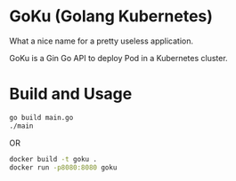 # GoKu (Golang Kubernetes)

What a nice name for a pretty useless application.

GoKu is a Gin Go API to deploy Pod in a Kubernetes cluster.

# Build and Usage

```bash
go build main.go
./main
```

OR

```bash
docker build -t goku .
docker run -p8080:8080 goku
```